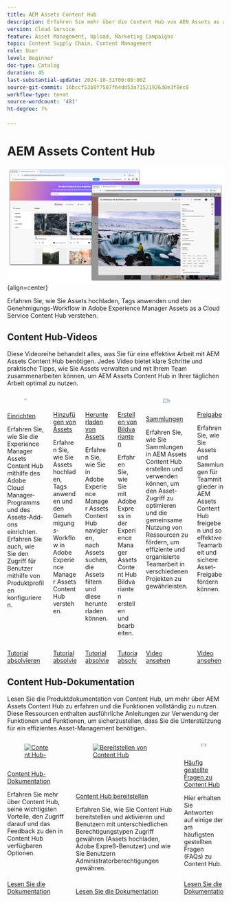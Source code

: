 ```yaml
---
title: AEM Assets Content Hub
description: Erfahren Sie mehr über die Content Hub von AEN Assets as a Cloud Service.
version: Cloud Service
feature: Asset Management, Upload, Marketing Campaigns
topic: Content Supply Chain, Content Management
role: User
level: Beginner
doc-type: Catalog
duration: 45
last-substantial-update: 2024-10-31T00:00:00Z
source-git-commit: 16bccf53b8f7507f64dd53a7152192630e3f8ec8
workflow-type: tm+mt
source-wordcount: '481'
ht-degree: 7%

---
```



# AEM Assets Content Hub

![AEM Assets Content Hub](./assets/overview/hero.png){align=center}

Erfahren Sie, wie Sie Assets hochladen, Tags anwenden und den Genehmigungs-Workflow in Adobe Experience Manager Assets as a Cloud Service Content Hub verstehen.


## Content Hub-Videos

Diese Videoreihe behandelt alles, was Sie für eine effektive Arbeit mit AEM Assets Content Hub benötigen. Jedes Video bietet klare Schritte und praktische Tipps, wie Sie Assets verwalten und mit Ihrem Team zusammenarbeiten können, um AEM Assets Content Hub in Ihrer täglichen Arbeit optimal zu nutzen.


<!-- CARDS

* https://experienceleague.adobe.com/en/docs/experience-manager-learn/assets/content-hub/set-up {title = Set up}
* https://experienceleague.adobe.com/en/docs/experience-manager-learn/assets/content-hub/add-assets {title = Add assets}
* https://experienceleague.adobe.com/en/docs/experience-manager-learn/assets/content-hub/download-assets {title = Download assets}
* https://experienceleague.adobe.com/en/docs/experience-manager-learn/assets/content-hub/image-variants {title = Create image variants}
* https://experienceleague.adobe.com/en/docs/experience-manager-learn/assets/content-hub/collections {title = Collections}
* https://experienceleague.adobe.com/en/docs/experience-manager-learn/assets/content-hub/share {title = Sharing}

-->
<!-- START CARDS HTML - DO NOT MODIFY BY HAND -->
<div class="columns">
    <div class="column is-half-tablet is-half-desktop is-one-third-widescreen" aria-label="Set up">
        <div class="card" style="height: 100%; display: flex; flex-direction: column; height: 100%;">
            <div class="card-image">
                <figure class="image x-is-16by9">
                    <a href="https://experienceleague.adobe.com/en/docs/experience-manager-learn/assets/content-hub/set-up" title="Setup">
                        <img class="is-bordered-r-small" src="https://video.tv.adobe.com/v/3433513/?format=jpeg&nocache=1730408523156" alt="Setup"
                             style="width: 100%; aspect-ratio: 16 / 9; object-fit: cover; overflow: hidden; display: block; margin: auto;">
                    </a>
                </figure>
            </div>
            <div class="card-content is-padded-small" style="display: flex; flex-direction: column; flex-grow: 1; justify-content: space-between;">
                <div class="top-card-content">
                    <p class="headline is-size-6 has-text-weight-bold">
                        <a href="https://experienceleague.adobe.com/en/docs/experience-manager-learn/assets/content-hub/set-up" title="Setup">Einrichten</a>
                    </p>
                    <p class="is-size-6">Erfahren Sie, wie Sie die Experience Manager Assets Content Hub mithilfe des Adobe Cloud Manager-Programms und des Assets-Add-ons einrichten. Erfahren Sie auch, wie Sie den Zugriff für Benutzer mithilfe von Produktprofilen konfigurieren.</p>
                </div>
                <a href="https://experienceleague.adobe.com/en/docs/experience-manager-learn/assets/content-hub/set-up" class="spectrum-Button spectrum-Button--outline spectrum-Button--primary spectrum-Button--sizeM" style="align-self: flex-start; margin-top: 1rem;">
                    <span class="spectrum-Button-label has-no-wrap has-text-weight-bold">Tutorial absolvieren</span>
                </a>
            </div>
        </div>
    </div>
    <div class="column is-half-tablet is-half-desktop is-one-third-widescreen" aria-label="Add assets">
        <div class="card" style="height: 100%; display: flex; flex-direction: column; height: 100%;">
            <div class="card-image">
                <figure class="image x-is-16by9">
                    <a href="https://experienceleague.adobe.com/en/docs/experience-manager-learn/assets/content-hub/add-assets" title="Assets hinzufügen">
                        <img class="is-bordered-r-small" src="https://video.tv.adobe.com/v/3432980/?format=jpeg&nocache=1730408523136" alt="Assets hinzufügen"
                             style="width: 100%; aspect-ratio: 16 / 9; object-fit: cover; overflow: hidden; display: block; margin: auto;">
                    </a>
                </figure>
            </div>
            <div class="card-content is-padded-small" style="display: flex; flex-direction: column; flex-grow: 1; justify-content: space-between;">
                <div class="top-card-content">
                    <p class="headline is-size-6 has-text-weight-bold">
                        <a href="https://experienceleague.adobe.com/en/docs/experience-manager-learn/assets/content-hub/add-assets" title="Assets hinzufügen">Hinzufügen von Assets</a>
                    </p>
                    <p class="is-size-6">Erfahren Sie, wie Sie Assets hochladen, Tags anwenden und den Genehmigungs-Workflow in Adobe Experience Manager Assets Content Hub verstehen.</p>
                </div>
                <a href="https://experienceleague.adobe.com/en/docs/experience-manager-learn/assets/content-hub/add-assets" class="spectrum-Button spectrum-Button--outline spectrum-Button--primary spectrum-Button--sizeM" style="align-self: flex-start; margin-top: 1rem;">
                    <span class="spectrum-Button-label has-no-wrap has-text-weight-bold">Tutorial absolvieren</span>
                </a>
            </div>
        </div>
    </div>
    <div class="column is-half-tablet is-half-desktop is-one-third-widescreen" aria-label="Download assets">
        <div class="card" style="height: 100%; display: flex; flex-direction: column; height: 100%;">
            <div class="card-image">
                <figure class="image x-is-16by9">
                    <a href="https://experienceleague.adobe.com/en/docs/experience-manager-learn/assets/content-hub/download-assets" title="Herunterladen von Assets">
                        <img class="is-bordered-r-small" src="https://video.tv.adobe.com/v/3433135/?format=jpeg&nocache=1730408523154" alt="Herunterladen von Assets"
                             style="width: 100%; aspect-ratio: 16 / 9; object-fit: cover; overflow: hidden; display: block; margin: auto;">
                    </a>
                </figure>
            </div>
            <div class="card-content is-padded-small" style="display: flex; flex-direction: column; flex-grow: 1; justify-content: space-between;">
                <div class="top-card-content">
                    <p class="headline is-size-6 has-text-weight-bold">
                        <a href="https://experienceleague.adobe.com/en/docs/experience-manager-learn/assets/content-hub/download-assets" title="Herunterladen von Assets">Herunterladen von Assets</a>
                    </p>
                    <p class="is-size-6">Erfahren Sie, wie Sie in Adobe Experience Manager Assets Content Hub navigieren, nach Assets suchen, die Assets filtern und diese herunterladen können.</p>
                </div>
                <a href="https://experienceleague.adobe.com/en/docs/experience-manager-learn/assets/content-hub/download-assets" class="spectrum-Button spectrum-Button--outline spectrum-Button--primary spectrum-Button--sizeM" style="align-self: flex-start; margin-top: 1rem;">
                    <span class="spectrum-Button-label has-no-wrap has-text-weight-bold">Tutorial absolvieren</span>
                </a>
            </div>
        </div>
    </div>
    <div class="column is-half-tablet is-half-desktop is-one-third-widescreen" aria-label="Create image variants">
        <div class="card" style="height: 100%; display: flex; flex-direction: column; height: 100%;">
            <div class="card-image">
                <figure class="image x-is-16by9">
                    <a href="https://experienceleague.adobe.com/en/docs/experience-manager-learn/assets/content-hub/image-variants" title="Erstellen von Bildvarianten">
                        <img class="is-bordered-r-small" src="https://video.tv.adobe.com/v/3435003/?format=jpeg&nocache=1730408523138" alt="Erstellen von Bildvarianten"
                             style="width: 100%; aspect-ratio: 16 / 9; object-fit: cover; overflow: hidden; display: block; margin: auto;">
                    </a>
                </figure>
            </div>
            <div class="card-content is-padded-small" style="display: flex; flex-direction: column; flex-grow: 1; justify-content: space-between;">
                <div class="top-card-content">
                    <p class="headline is-size-6 has-text-weight-bold">
                        <a href="https://experienceleague.adobe.com/en/docs/experience-manager-learn/assets/content-hub/image-variants" title="Erstellen von Bildvarianten">Erstellen von Bildvarianten</a>
                    </p>
                    <p class="is-size-6">Erfahren Sie, wie Sie mit Adobe Express in der Experience Manager Assets Content Hub Bildvarianten erstellen und bearbeiten.</p>
                </div>
                <a href="https://experienceleague.adobe.com/en/docs/experience-manager-learn/assets/content-hub/image-variants" class="spectrum-Button spectrum-Button--outline spectrum-Button--primary spectrum-Button--sizeM" style="align-self: flex-start; margin-top: 1rem;">
                    <span class="spectrum-Button-label has-no-wrap has-text-weight-bold">Tutorial absolvieren</span>
                </a>
            </div>
        </div>
    </div>
    <div class="column is-half-tablet is-half-desktop is-one-third-widescreen" aria-label="Collections">
        <div class="card" style="height: 100%; display: flex; flex-direction: column; height: 100%;">
            <div class="card-image">
                <figure class="image x-is-16by9">
                    <a href="https://experienceleague.adobe.com/en/docs/experience-manager-learn/assets/content-hub/collections" title="Sammlungen">
                        <img class="is-bordered-r-small" src="https://video.tv.adobe.com/v/3435687/?format=jpeg&nocache=1730408523160" alt="Sammlungen"
                             style="width: 100%; aspect-ratio: 16 / 9; object-fit: cover; overflow: hidden; display: block; margin: auto;">
                    </a>
                </figure>
            </div>
            <div class="card-content is-padded-small" style="display: flex; flex-direction: column; flex-grow: 1; justify-content: space-between;">
                <div class="top-card-content">
                    <p class="headline is-size-6 has-text-weight-bold">
                        <a href="https://experienceleague.adobe.com/en/docs/experience-manager-learn/assets/content-hub/collections" title="Sammlungen">Sammlungen</a>
                    </p>
                    <p class="is-size-6">Erfahren Sie, wie Sie Sammlungen in AEM Assets Content Hub erstellen und verwenden können, um den Asset-Zugriff zu optimieren und die gemeinsame Nutzung von Ressourcen zu fördern, um effiziente und organisierte Teamarbeit in verschiedenen Projekten zu gewährleisten.</p>
                </div>
                <a href="https://experienceleague.adobe.com/en/docs/experience-manager-learn/assets/content-hub/collections" class="spectrum-Button spectrum-Button--outline spectrum-Button--primary spectrum-Button--sizeM" style="align-self: flex-start; margin-top: 1rem;">
                    <span class="spectrum-Button-label has-no-wrap has-text-weight-bold">Video ansehen</span>
                </a>
            </div>
        </div>
    </div>
    <div class="column is-half-tablet is-half-desktop is-one-third-widescreen" aria-label="Sharing">
        <div class="card" style="height: 100%; display: flex; flex-direction: column; height: 100%;">
            <div class="card-image">
                <figure class="image x-is-16by9">
                    <a href="https://experienceleague.adobe.com/en/docs/experience-manager-learn/assets/content-hub/share" title="Teilen">
                        <img class="is-bordered-r-small" src="https://video.tv.adobe.com/v/3435685/?format=jpeg&nocache=1730408523158" alt="Teilen"
                             style="width: 100%; aspect-ratio: 16 / 9; object-fit: cover; overflow: hidden; display: block; margin: auto;">
                    </a>
                </figure>
            </div>
            <div class="card-content is-padded-small" style="display: flex; flex-direction: column; flex-grow: 1; justify-content: space-between;">
                <div class="top-card-content">
                    <p class="headline is-size-6 has-text-weight-bold">
                        <a href="https://experienceleague.adobe.com/en/docs/experience-manager-learn/assets/content-hub/share" title="Teilen">Freigabe</a>
                    </p>
                    <p class="is-size-6">Erfahren Sie, wie Sie Assets und Sammlungen für Teammitglieder in AEM Assets Content Hub freigeben und so effektive Teamarbeit und sichere Asset-Freigabe fördern können.</p>
                </div>
                <a href="https://experienceleague.adobe.com/en/docs/experience-manager-learn/assets/content-hub/share" class="spectrum-Button spectrum-Button--outline spectrum-Button--primary spectrum-Button--sizeM" style="align-self: flex-start; margin-top: 1rem;">
                    <span class="spectrum-Button-label has-no-wrap has-text-weight-bold">Video ansehen</span>
                </a>
            </div>
        </div>
    </div>
</div>
<!-- END CARDS HTML - DO NOT MODIFY BY HAND -->








## Content Hub-Dokumentation

Lesen Sie die Produktdokumentation von Content Hub, um mehr über AEM Assets Content Hub zu erfahren und die Funktionen vollständig zu nutzen. Diese Ressourcen enthalten ausführliche Anleitungen zur Verwendung der Funktionen und Funktionen, um sicherzustellen, dass Sie die Unterstützung für ein effizientes Asset-Management benötigen.


<!-- CARDS

* https://experienceleague.adobe.com/en/docs/experience-manager-cloud-service/content/assets/content-hub/product-overview {title=Content Hub documentation} {description=This documentation serves as your entry point to learn about Content Hub's key benefits, access methods, and how to provide feedback on the available options.}
* https://experienceleague.adobe.com/en/docs/experience-manager-cloud-service/content/assets/content-hub/deploy-content-hub {description=Learn how to deploy and activate Content Hub, providing users with various privileges, including asset uploads and administrator access.}
* https://experienceleague.adobe.com/en/docs/experience-manager-cloud-service/content/assets/content-hub/frequently-asked-questions-content-hub {title = Content Hub FAQs}

-->
<!-- START CARDS HTML - DO NOT MODIFY BY HAND -->
<div class="columns">
    <div class="column is-half-tablet is-half-desktop is-one-third-widescreen" aria-label="Content Hub documentation">
        <div class="card" style="height: 100%; display: flex; flex-direction: column; height: 100%;">
            <div class="card-image">
                <figure class="image x-is-16by9">
                    <a href="https://experienceleague.adobe.com/en/docs/experience-manager-cloud-service/content/assets/content-hub/product-overview" title="Content Hub-Dokumentation">
                        <img class="is-bordered-r-small" src="https://experienceleague.adobe.com/en/docs/experience-manager-cloud-service/content/assets/content-hub/product-overview./media_1ef4ad26652365b140f1a06c31df8ebc6546850df.png?width=400&format=png&optimize=medium" alt="Content Hub-Dokumentation"
                             style="width: 100%; aspect-ratio: 16 / 9; object-fit: cover; overflow: hidden; display: block; margin: auto;">
                    </a>
                </figure>
            </div>
            <div class="card-content is-padded-small" style="display: flex; flex-direction: column; flex-grow: 1; justify-content: space-between;">
                <div class="top-card-content">
                    <p class="headline is-size-6 has-text-weight-bold">
                        <a href="https://experienceleague.adobe.com/en/docs/experience-manager-cloud-service/content/assets/content-hub/product-overview" title="Content Hub-Dokumentation">Content Hub-Dokumentation</a>
                    </p>
                    <p class="is-size-6">Erfahren Sie mehr über Content Hub, seine wichtigsten Vorteile, den Zugriff darauf und das Feedback zu den in Content Hub verfügbaren Optionen.</p>
                </div>
                <a href="https://experienceleague.adobe.com/en/docs/experience-manager-cloud-service/content/assets/content-hub/product-overview" class="spectrum-Button spectrum-Button--outline spectrum-Button--primary spectrum-Button--sizeM" style="align-self: flex-start; margin-top: 1rem;">
                    <span class="spectrum-Button-label has-no-wrap has-text-weight-bold">Lesen Sie die Dokumentation</span>
                </a>
            </div>
        </div>
    </div>
    <div class="column is-half-tablet is-half-desktop is-one-third-widescreen" aria-label="Deploy Content Hub">
        <div class="card" style="height: 100%; display: flex; flex-direction: column; height: 100%;">
            <div class="card-image">
                <figure class="image x-is-16by9">
                    <a href="https://experienceleague.adobe.com/en/docs/experience-manager-cloud-service/content/assets/content-hub/deploy-content-hub" title="Bereitstellen von Content Hub">
                        <img class="is-bordered-r-small" src="https://experienceleague.adobe.com/en/docs/experience-manager-cloud-service/content/assets/content-hub/deploy-content-hub./media_13f7f053438556286beebdf1266b2d2bf18469b68.png?width=400&format=png&optimize=medium" alt="Bereitstellen von Content Hub"
                             style="width: 100%; aspect-ratio: 16 / 9; object-fit: cover; overflow: hidden; display: block; margin: auto;">
                    </a>
                </figure>
            </div>
            <div class="card-content is-padded-small" style="display: flex; flex-direction: column; flex-grow: 1; justify-content: space-between;">
                <div class="top-card-content">
                    <p class="headline is-size-6 has-text-weight-bold">
                        <a href="https://experienceleague.adobe.com/en/docs/experience-manager-cloud-service/content/assets/content-hub/deploy-content-hub" title="Bereitstellen von Content Hub">Content Hub bereitstellen</a>
                    </p>
                    <p class="is-size-6">Erfahren Sie, wie Sie Content Hub bereitstellen und aktivieren und Benutzern mit unterschiedlichen Berechtigungstypen Zugriff gewähren (Assets hochladen, Adobe Expreß-Benutzer) und wie Sie Benutzern Administratorberechtigungen gewähren.</p>
                </div>
                <a href="https://experienceleague.adobe.com/en/docs/experience-manager-cloud-service/content/assets/content-hub/deploy-content-hub" class="spectrum-Button spectrum-Button--outline spectrum-Button--primary spectrum-Button--sizeM" style="align-self: flex-start; margin-top: 1rem;">
                    <span class="spectrum-Button-label has-no-wrap has-text-weight-bold">Lesen Sie die Dokumentation</span>
                </a>
            </div>
        </div>
    </div>
    <div class="column is-half-tablet is-half-desktop is-one-third-widescreen" aria-label="Content Hub FAQs">
        <div class="card" style="height: 100%; display: flex; flex-direction: column; height: 100%;">
            <div class="card-image">
                <figure class="image x-is-16by9">
                    <a href="https://experienceleague.adobe.com/en/docs/experience-manager-cloud-service/content/assets/content-hub/frequently-asked-questions-content-hub" title="Häufig gestellte Fragen zu Content Hub">
                        <img class="is-bordered-r-small" src="https://experienceleague.adobe.com/en/docs/experience-manager-cloud-service/content/assets/content-hub/frequently-asked-questions-content-hub./media_1fbf2b11f65863898a615041cf5cc7a79b2f8942d.png?width=400&format=png&optimize=medium" alt="Häufig gestellte Fragen zu Content Hub"
                             style="width: 100%; aspect-ratio: 16 / 9; object-fit: cover; overflow: hidden; display: block; margin: auto;">
                    </a>
                </figure>
            </div>
            <div class="card-content is-padded-small" style="display: flex; flex-direction: column; flex-grow: 1; justify-content: space-between;">
                <div class="top-card-content">
                    <p class="headline is-size-6 has-text-weight-bold">
                        <a href="https://experienceleague.adobe.com/en/docs/experience-manager-cloud-service/content/assets/content-hub/frequently-asked-questions-content-hub" title="Häufig gestellte Fragen zu Content Hub">Häufig gestellte Fragen zu Content Hub</a>
                    </p>
                    <p class="is-size-6">Hier erhalten Sie Antworten auf einige der am häufigsten gestellten Fragen (FAQs) zu Content Hub.</p>
                </div>
                <a href="https://experienceleague.adobe.com/en/docs/experience-manager-cloud-service/content/assets/content-hub/frequently-asked-questions-content-hub" class="spectrum-Button spectrum-Button--outline spectrum-Button--primary spectrum-Button--sizeM" style="align-self: flex-start; margin-top: 1rem;">
                    <span class="spectrum-Button-label has-no-wrap has-text-weight-bold">Lesen Sie die Dokumentation</span>
                </a>
            </div>
        </div>
    </div>
</div>
<!-- END CARDS HTML - DO NOT MODIFY BY HAND -->






